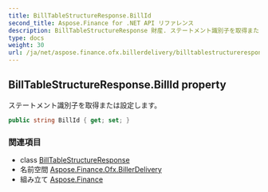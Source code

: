 ```yaml
---
title: BillTableStructureResponse.BillId
second_title: Aspose.Finance for .NET API リファレンス
description: BillTableStructureResponse 財産. ステートメント識別子を取得または設定します
type: docs
weight: 30
url: /ja/net/aspose.finance.ofx.billerdelivery/billtablestructureresponse/billid/
---
```

## BillTableStructureResponse.BillId property

ステートメント識別子を取得または設定します。

```csharp
public string BillId { get; set; }
```

### 関連項目

* class [BillTableStructureResponse](../)
* 名前空間 [Aspose.Finance.Ofx.BillerDelivery](../../billtablestructureresponse/)
* 組み立て [Aspose.Finance](../../../)


